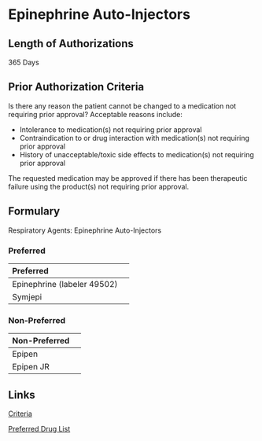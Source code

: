 # Epinephrine Auto-Injectors

## Length of Authorizations

365 Days

## Prior Authorization Criteria

Is there any reason the patient cannot be changed to a medication not requiring prior approval? Acceptable reasons include:

-   Intolerance to medication(s) not requiring prior approval
-   Contraindication to or drug interaction with medication(s) not requiring prior approval
-   History of unacceptable/toxic side effects to medication(s) not requiring prior approval

The requested medication may be approved if there has been therapeutic failure using the product(s) not requiring prior approval.

## Formulary

Respiratory Agents: Epinephrine Auto-Injectors

### Preferred

| Preferred                   |      |
| :-------------------------- | ---: |
| Epinephrine (labeler 49502) |      |
| Symjepi                     |      |

### Non-Preferred

| Non-Preferred |      |
| :------------ | ---: |
| Epipen        |      |
| Epipen JR     |      |

## Links

[Criteria](https://pharmacy.medicaid.ohio.gov/sites/default/files/20220415_UPDL_Criteria_FINAL_.pdf#page=89)

[Preferred Drug List](https://pharmacy.medicaid.ohio.gov/sites/default/files/20220701_UPDL_FINAL.pdf#page=29)
